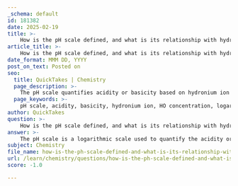 ```yaml
---
_schema: default
id: 181382
date: 2025-02-19
title: >-
    How is the pH scale defined, and what is its relationship with hydronium ion concentration?
article_title: >-
    How is the pH scale defined, and what is its relationship with hydronium ion concentration?
date_format: MMM DD, YYYY
post_on_text: Posted on
seo:
  title: QuickTakes | Chemistry
  page_description: >-
    The pH scale quantifies acidity or basicity based on hydronium ion concentration, defined by the equation pH = -log[HO]. It ranges from 0 to 14, with values below 7 indicating acidity and above 7 indicating basicity.
  page_keywords: >-
    pH scale, acidity, basicity, hydronium ion, HO concentration, logarithmic scale, neutral pH, acidic solutions, basic solutions, pH calculation, inverse relationship, chemical equilibrium
author: QuickTakes
question: >-
    How is the pH scale defined, and what is its relationship with hydronium ion concentration?
answer: >-
    The pH scale is a logarithmic scale used to quantify the acidity or basicity of a solution. It is defined by the equation:\n\n$$\n\text{pH} = -\log[H_3O^+]\n$$\n\nwhere $[H_3O^+]$ represents the concentration of hydronium ions (H₃O⁺) in moles per liter (M). The scale typically ranges from 0 to 14, with a pH of 7 being considered neutral. Solutions with a pH less than 7 are acidic, indicating a higher concentration of hydronium ions, while solutions with a pH greater than 7 are basic, indicating a lower concentration of hydronium ions.\n\nThe relationship between pH and hydronium ion concentration is inversely logarithmic. For example, a solution with a hydronium ion concentration of $1.0 \times 10^{-5} \, \text{M}$ has a pH of 5. Conversely, the hydronium ion concentration can be calculated from the pH using the formula:\n\n$$\n[H_3O^+] = 10^{-\text{pH}}\n$$\n\nThis means that as the pH decreases (indicating increased acidity), the concentration of hydronium ions increases exponentially. For instance, a solution with a pH of 3 has a hydronium ion concentration of $1.0 \times 10^{-3} \, \text{M}$.\n\nIn summary, the pH scale provides a convenient way to express the acidity or basicity of a solution, and it is directly related to the concentration of hydronium ions through a logarithmic relationship.
subject: Chemistry
file_name: how-is-the-ph-scale-defined-and-what-is-its-relationship-with-hydronium-ion-concentration.md
url: /learn/chemistry/questions/how-is-the-ph-scale-defined-and-what-is-its-relationship-with-hydronium-ion-concentration
score: -1.0

---
```


&nbsp;